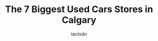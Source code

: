 ---
layout: ampstory
image: https://i0.wp.com/www.auto.or.id/wp-content/uploads/2023/06/southview-motors-inc-0-calgary-1686322530.jpeg?resize=640,853
author: techidn
featured: false
description: Calgary, Alberta, Canada is a haven for Used Cars enthusiasts, boasting an impressive array of 7 top-notch establishments. Whether youre a seasoned connoisseur or simply curious to explore 
title: The 7 Biggest Used Cars Stores in Calgary
cover:
   title: The 7 Biggest Used Cars Stores in Calgary
   subtitle: AUTO.OR.ID
   background: https://www.auto.or.id/wp-content/uploads/2023/06/southview-motors-inc-0-calgary-1686322530.jpeg

pages: 
 - layout: thirds
   top: <h1>#1 House Of Cars (Macleod Tr)</h1>
   bottom: "<p>The best dealer Ive ever went to. Roger is amazing. He went above and beyond to give me the best deal and worked so hard to make sure I got my requirements for a vehic</p>"
   background: https://www.auto.or.id/wp-content/uploads/2023/06/southview-motors-inc-1-calgary-1686322532.jpeg
   backgroundblur: true
 - layout: thirds
   top: <h1>#2 House of Cars - McKnight</h1>
   bottom: "<p>1323 McKnight Blvd NE, Calgary, AB T2E 5T4, Canada</p>"
   background: https://www.auto.or.id/wp-content/uploads/2023/06/southview-motors-inc-2-calgary-1686322533.jpeg
   cta:
      link: https://www.auto.or.id/the-7-biggest-used-cars-stores-in-calgary/
      text: The 7 Biggest Used Cars Stores in Calgary
 - layout: thirds
   top: <h1>#3 House Of Cars (Olympic Park)</h1>
   bottom: "<p>8525 Bowfort Rd NW, Calgary, AB T3B 2V2, Canada</p>"
   background: https://images.unsplash.com/photo-1610205296127-02e7366806e4?ixlib=rb-4.0.3&ixid=MnwxMjA3fDB8MHxwaG90by1wYWdlfHx8fGVufDB8fHx8&auto=format&fit=crop&w=640&h=853&q=80
   cta:
      link: https://www.auto.or.id/the-7-biggest-used-cars-stores-in-calgary/
      text: The 7 Biggest Used Cars Stores in Calgary
 - layout: thirds
   top: <h1>#4 Automaxx</h1>
   bottom: "<p>715 41 Ave NE, Calgary, AB T2E 3P8, Canada</p>"
   background: https://images.unsplash.com/photo-1626302592989-84fe1c211d7d?ixlib=rb-4.0.3&ixid=MnwxMjA3fDB8MHxwaG90by1wYWdlfHx8fGVufDB8fHx8&auto=format&fit=crop&w=640&h=853&q=80
   cta:
      link: https://www.auto.or.id/the-7-biggest-used-cars-stores-in-calgary/
      text: The 7 Biggest Used Cars Stores in Calgary
 - layout: thirds
   top: <h1>#5 Calgary Car Centre</h1>
   bottom: "<p>1234 9 Ave SE, Calgary, AB T2G 0T1, Canada</p>"
   background: https://images.unsplash.com/photo-1580014317999-e9f1936787a5?ixlib=rb-4.0.3&ixid=MnwxMjA3fDB8MHxwaG90by1wYWdlfHx8fGVufDB8fHx8&auto=format&fit=crop&w=640&h=853&q=80
   cta:
      link: https://www.auto.or.id/the-7-biggest-used-cars-stores-in-calgary/
      text: The 7 Biggest Used Cars Stores in Calgary
 - layout: thirds
   top: <h1>#6 House of Cars 52 Street</h1>
   bottom: "<p>5205 76 Ave SE, Calgary, AB T2C 3C6, Canada</p>"
   background: https://images.unsplash.com/photo-1592853625511-ad0edcc69c07?ixlib=rb-4.0.3&ixid=MnwxMjA3fDB8MHxwaG90by1wYWdlfHx8fGVufDB8fHx8&auto=format&fit=crop&w=640&h=853&q=80
   cta:
      link: https://www.auto.or.id/the-7-biggest-used-cars-stores-in-calgary/
      text: The 7 Biggest Used Cars Stores in Calgary
 - layout: thirds
   top: <h1>#7 Supreme Auto</h1>
   bottom: "<p>3500 5 Ave NE, Calgary, AB T2A 5N8, Canada</p>"
   background: https://images.unsplash.com/photo-1560402974-01f2b0209512?ixlib=rb-4.0.3&ixid=MnwxMjA3fDB8MHxwaG90by1wYWdlfHx8fGVufDB8fHx8&auto=format&fit=crop&w=640&h=853&q=80
   cta:
      link: https://www.auto.or.id/the-7-biggest-used-cars-stores-in-calgary/
      text: The 7 Biggest Used Cars Stores in Calgary
 - layout: thirds
   middle: Continue reading...
   background: https://images.unsplash.com/photo-1563059999-9bcd13ce672d?ixlib=rb-4.0.3&ixid=MnwxMjA3fDB8MHxwaG90by1wYWdlfHx8fGVufDB8fHx8&auto=format&fit=crop&w=640&h=853&q=80
   cta:
      link: https://www.auto.or.id/the-7-biggest-used-cars-stores-in-calgary/
      text: The 7 Biggest Used Cars Stores in Calgary

---